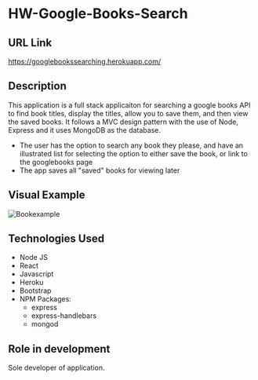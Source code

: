 # HW-Google-Books-Search


## URL Link

 https://googlebookssearching.herokuapp.com/

## Description

This application is a full stack applicaiton for searching a google books API to find book titles, display the titles, allow you to save them, and then view the saved books. It follows a MVC design pattern with the use of Node, Express and it uses MongoDB as the database.

* The user has the option to search any book they please, and have an illustrated list for selecting the option to either save the book, or link to the googlebooks page
* The app saves all "saved" books for viewing later

## Visual Example

<img alt="Bookexample" src="public/assets/img/booksearch.PNG"  />

## Technologies Used

* Node JS
* React
* Javascript
* Heroku
* Bootstrap
* NPM Packages:
    - express
    - express-handlebars
    - mongod

## Role in development

Sole developer of application.